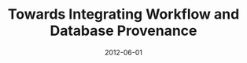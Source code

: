 ---
title: "Towards Integrating Workflow and Database Provenance"
collection: talks
type: ""
permalink: /talks/2012-ipaw
venue: "4th International Provenance and Annotation Workshop (IPAW 2012)"
date: 2012-06-01
location: "Santa Barbara, CA"
presentation: '../files/presentations/chirigati-ipaw2012.pdf'
---